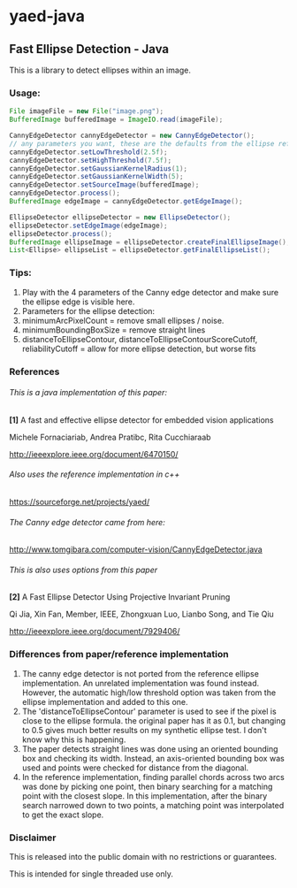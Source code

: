 # yaed-java

## Fast Ellipse Detection - Java


This is a library to detect ellipses within an image.

### Usage:
```java
File imageFile = new File("image.png");
BufferedImage bufferedImage = ImageIO.read(imageFile);

CannyEdgeDetector cannyEdgeDetector = new CannyEdgeDetector();
// any parameters you want, these are the defaults from the ellipse reference implementation
cannyEdgeDetector.setLowThreshold(2.5f);
cannyEdgeDetector.setHighThreshold(7.5f);
cannyEdgeDetector.setGaussianKernelRadius(1);
cannyEdgeDetector.setGaussianKernelWidth(5);
cannyEdgeDetector.setSourceImage(bufferedImage);
cannyEdgeDetector.process();
BufferedImage edgeImage = cannyEdgeDetector.getEdgeImage();

EllipseDetector ellipseDetector = new EllipseDetector();
ellipseDetector.setEdgeImage(edgeImage);
ellipseDetector.process();
BufferedImage ellipseImage = ellipseDetector.createFinalEllipseImage();
List<Ellipse> ellipseList = ellipseDetector.getFinalEllipseList();
```

### Tips:

1. Play with the 4 parameters of the Canny edge detector and make sure the ellipse edge is visible here.
2. Parameters for the ellipse detection:
 1. minimumArcPixelCount = remove small ellipses / noise.
 2. minimumBoundingBoxSize = remove straight lines
 3. distanceToEllipseContour, distanceToEllipseContourScoreCutoff, reliabilityCutoff = allow for more ellipse detection, but worse fits

### References

###### This is a java implementation of this paper:

**[1]** A fast and effective ellipse detector for embedded vision applications

Michele Fornaciariab, Andrea Pratibc, Rita Cucchiaraab

http://ieeexplore.ieee.org/document/6470150/


###### Also uses the reference implementation in c++

https://sourceforge.net/projects/yaed/


###### The Canny edge detector came from here:

http://www.tomgibara.com/computer-vision/CannyEdgeDetector.java


###### This is also uses options from this paper

**[2]** A Fast Ellipse Detector Using Projective Invariant Pruning

Qi Jia, Xin Fan, Member, IEEE, Zhongxuan Luo, Lianbo Song, and Tie Qiu

http://ieeexplore.ieee.org/document/7929406/

### Differences from paper/reference implementation

1. The canny edge detector is not ported from the reference ellipse implementation. An unrelated implementation was
found instead. However, the automatic high/low threshold option was taken from the ellipse implementation and added
to this one.
2. The 'distanceToEllipseContour' parameter is used to see if the pixel is close to the ellipse formula. the
original paper has it as 0.1, but changing to 0.5 gives much better results on my synthetic ellipse test. I don't
know why this is happening.
3. The paper detects straight lines was done using an oriented bounding box and checking its width. Instead, an
axis-oriented bounding box was used and points were checked for distance from the diagonal.
4. In the reference implementation, finding parallel chords across two arcs was done by picking one point, then binary
searching for a matching point with the closest slope. In this implementation, after the binary search narrowed down
to two points, a matching point was interpolated to get the exact slope.


### Disclaimer

This is released into the public domain with no restrictions or guarantees.

This is intended for single threaded use only.
